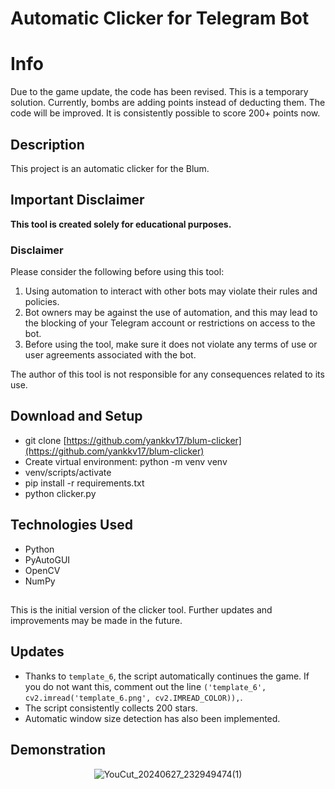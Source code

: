# Automatic Clicker for Telegram Bot

# Info

Due to the game update, the code has been revised. This is a temporary solution. Currently, bombs are adding points instead of deducting them. The code will be improved. It is consistently possible to score 200+ points now.

## Description
This project is an automatic clicker for the Blum.

## Important Disclaimer
**This tool is created solely for educational purposes.**

### Disclaimer
Please consider the following before using this tool:
1. Using automation to interact with other bots may violate their rules and policies.
2. Bot owners may be against the use of automation, and this may lead to the blocking of your Telegram account or restrictions on access to the bot.
3. Before using the tool, make sure it does not violate any terms of use or user agreements associated with the bot.

The author of this tool is not responsible for any consequences related to its use.

## Download and Setup 
 * git clone [https://github.com/yankkv17/blum-clicker](https://github.com/yankkv17/blum-clicker)
 * Create virtual environment: python -m venv venv
 * venv/scripts/activate
 * pip install -r requirements.txt
 * python clicker.py

## Technologies Used
- Python
- PyAutoGUI
- OpenCV
- NumPy

##
This is the initial version of the clicker tool. Further updates and improvements may be made in the future.

## Updates
- Thanks to `template_6`, the script automatically continues the game. If you do not want this, comment out the line `('template_6', cv2.imread('template_6.png', cv2.IMREAD_COLOR)),`.
- The script consistently collects 200 stars.
- Automatic window size detection has also been implemented.

## Demonstration
<div align="center">

![YouCut_20240627_232949474(1)](https://github.com/yankkv17/blum-clicker/assets/166509664/1b0f19f4-1a1b-4d4f-9868-5181af693fee)
<div align="center">

